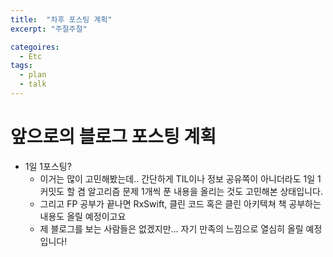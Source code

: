 ```yaml
---
title:  "차후 포스팅 계획"
excerpt: "주절주절"

categoires: 
  - Etc
tags:
  - plan
  - talk
---
```


# 앞으로의 블로그 포스팅 계획
- 1일 1포스팅?
  - 이거는 많이 고민해봤는데.. 간단하게 TIL이나 정보 공유쪽이 아니더라도 1일 1커밋도 할 겸 알고리즘 문제 1개씩 푼 내용을 올리는 것도 고민해본 상태입니다.
  - 그리고 FP 공부가 끝나면 RxSwift, 클린 코드 혹은 클린 아키텍쳐 책 공부하는 내용도 올릴 예정이고요
  - 제 블로그를 보는 사람들은 없겠지만... 자기 만족의 느낌으로 열심히 올릴 예정입니다!